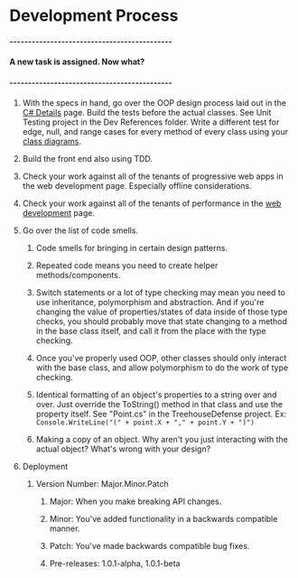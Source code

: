 # Development Process

#### --------------------------------------------

#### A new task is assigned. Now what?

#### --------------------------------------------

1. With the specs in hand, go over the OOP design process laid out in the [C\# Details](/topics/cs-details.md) page. Build the tests before the actual classes. See Unit Testing project in the Dev References folder. Write a different test for edge, null, and range cases for every method of every class using your [class diagrams](https://www.genmymodel.com).
2. Build the front end also using TDD.
3. Check your work against all of the tenants of progressive web apps in the web development page. Especially offline considerations.
4. Check your work against all of the tenants of performance in the [web development](/topics/web-development.md) page.
5. Go over the list of code smells.  
   1. Code smells for bringing in certain design patterns.

   1. Repeated code means you need to create helper methods/components.

   2. Switch statements or a lot of type checking may mean you need to use inheritance, polymorphism and abstraction. And if you're changing the value of properties/states of data inside of those type checks, you should probably move that state changing to a method in the base class itself, and call it from the place with the type checking.

   3. Once you've properly used OOP, other classes should only interact with the base class, and allow polymorphism to do the work of type checking.

   4. Identical formatting of an object's properties to a string over and over. Just override the ToString\(\) method in that class and use the property itself. See "Point.cs" in the TreehouseDefense project. Ex: `Console.WriteLine("(" + point.X + "," + point.Y + ")")`

   5. Making a copy of an object. Why aren't you just interacting with the actual object? What's wrong with your design?

6. Deployment

   1. Version Number: Major.Minor.Patch

      1. Major: When you make breaking API changes.

      2. Minor: You've added functionality in a backwards compatible manner.

      3. Patch: You've made backwards compatible bug fixes.

      4. Pre-releases: 1.0.1-alpha, 1.0.1-beta



